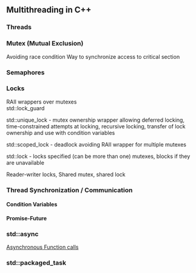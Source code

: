 ## Multithreading in C++

### Threads

### Mutex (Mutual Exclusion)
Avoiding race condition
Way to synchronize access to critical section

### Semaphores

### Locks
RAII wrappers over mutexes   
std::lock_guard   

std::unique_lock - mutex ownership wrapper allowing deferred locking, time-constrained attempts at locking, recursive locking, transfer of lock ownership and use with condition variables 

std::scoped_lock - deadlock avoiding RAII wrapper for multiple mutexes 

std::lock - locks specified (can be more than one) mutexes, blocks if they are unavailable 
 
Reader-writer locks, Shared mutex, shared lock

### Thread Synchronization / Communication
#### Condition Variables
#### Promise-Future

### std::async
[Asynchronous Function calls](2024-01-04-cpp-async.md)

### std::packaged_task



